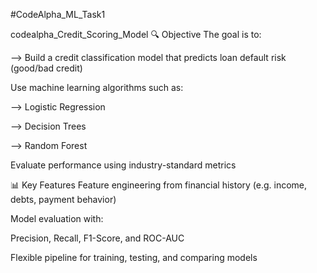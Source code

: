 
#CodeAlpha_ML_Task1

codealpha_Credit_Scoring_Model
🔍 Objective The goal is to:

--> Build a credit classification model that predicts loan default risk (good/bad credit)

Use machine learning algorithms such as:

--> Logistic Regression

--> Decision Trees

--> Random Forest

Evaluate performance using industry-standard metrics

📊 Key Features Feature engineering from financial history (e.g. income, debts, payment behavior)

Model evaluation with:

Precision, Recall, F1-Score, and ROC-AUC

Flexible pipeline for training, testing, and comparing models
